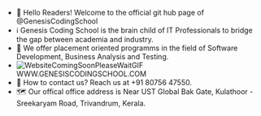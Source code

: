 - 👋 Hello Readers! Welcome to the official git hub page of @GenesisCodingSchool
-  ℹ️  Genesis Coding School is the brain child of IT Professionals to bridge the gap between academia and industry.
- 🌱 We offer placement oriented programms in the field of Software Development, Business Analysis and Testing.
- ![WebsiteComingSoonPleaseWaitGIF](https://github.com/user-attachments/assets/f8b9e0b5-0d5a-4bbc-a223-9b008383da2f) WWW.GENESISCODINGSCHOOL.COM
- 📱 How to contact us? Reach us at +91 80756 47550.
- 🗺️ Our offical office address is Near UST Global Bak Gate, Kulathoor - Sreekaryam Road, Trivandrum, Kerala.

<!---
GenesisCodingSchool/GenesisCodingSchool is a ✨ special ✨ repository because its `README.md` (this file) appears on your GitHub profile.
You can click the Preview link to take a look at your changes.
--->
